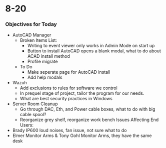 
# 8-20

### Objectives for Today
- AutoCAD Manager
	- Broken Items List:
		- Writing to event viewer only works in Admin Mode on start up
		- Button to install AutoCAD opens a blank modal, what to do about ACAD install method
		- Profile migrate
	- To Do
		- Make seperate page for AutoCAD install
		- Add help modals
- Wazuh
	-  Add exclusions to rules for software we control
	- In prequel stage of project, tailor the program for our needs. 
	- What are best security practices in Windows
- Server Room Cleanup
	- Go through DAC, Eth, and Power cable boxes, what to do with big cable spool?
	- Reorganize grey shelf, reorganize work bench
Issues Affecting End Users:
- Brady IP600 loud noises, fan issue, not sure what to do
- Elmer Monitor Arms & Tony Gohl Monitor Arms, they have the same desk

